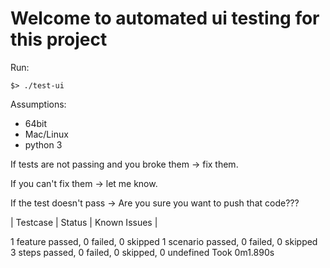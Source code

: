 # Welcome to automated ui testing for this project #

Run: 

    
    $> ./test-ui
    

Assumptions:
* 64bit
* Mac/Linux
* python 3

If tests are not passing and you broke them -> fix them.

If you can't fix them -> let me know.

If the test doesn't pass -> Are you sure you want to push that code???


| Testcase  | Status    | Known Issues  |

1 feature passed, 0 failed, 0 skipped
1 scenario passed, 0 failed, 0 skipped
3 steps passed, 0 failed, 0 skipped, 0 undefined
Took 0m1.890s
